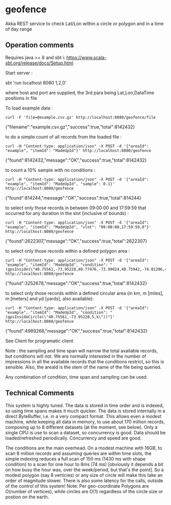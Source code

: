# geofence
Akka REST service to check Lat/Lon within a circle or polygon and in a time of day range

Operation comments
------------------

Requires java >= 8 and sbt i: https://www.scala-sbt.org/release/docs/Setup.html

Start server :

  sbt 'run localhost 8080 1,2,0'

  where host and port are supplied, the 3rd para being
        Lat,Lon,DataTime positions in file

To load example data :

  ```
  curl -F 'file=@example.csv.gz' http://localhost:8080/geofence/file
  ```
  {"filename":"example.csv.gz","success":true,"total":8142432}

to do a simple count of all records from the loaded file :

  ```
  curl -H "Content-type: application/json" -X POST -d '{"areaId": "example", "itemId": "MadeUpId"}' http://localhost:8080/geofence
  ```
  {"found":8142432,"message":"OK","success":true,"total":8142432}

to count a 10% sample with no conditions :

  ```
  curl -H "Content-type: application/json" -X POST -d '{"areaId": "example", "itemId": "MadeUpId", "sample": 0.1}'  http://localhost:8080/geofence
  ```
  {"found":814244,"message":"OK","success":true,"total":814244}

to select only those records in between 09:00:00 and 17:59:59 that occurred for any duration in the slot (inclusive of bounds) :

  ```
  curl -H "Content-type: application/json" -X POST -d '{"areaId": "example", "itemId": "MadeUpId", "slot": "09:00:00,17:59:59,0"}'  http://localhost:8080/geofence
  ```
  {"found":2622307,"message":"OK","success":true,"total":2622307}

to select only those records within a defined polygon area :

  ```
  curl -H "Content-type: application/json" -X POST -d '{"areaId": "example", "itemId": "MadeUpId", "condition": "(gpsInside(\"40.75561,-73.95228,40.77476,-73.99824,40.75942,-74.01206,40.73210,-74.01996,40.72749,-74.01532,40.70322,-74.02648,40.69697,-74.01695,40.71129,-73.97185,40.74082,-73.96618,40.75561,-73.95228\"))"}'  http://localhost:8080/geofence
  ```
  {"found":3252678,"message":"OK","success":true,"total":8142432}

to select only those records within a defined circular area (in km, m [miles], m [meters] and yd [yards], also available):

  ```
  curl -H "Content-type: application/json" -X POST -d '{"areaId": "example", "itemId": "MadeUpId", "condition": "(gpsInsideCircle(\"40.75561,-73.95228,5,k\"))"}'  http://localhost:8080/geofence
  ```
  {"found":4989268,"message":"OK","success":true,"total":8142432}

See Client for programatic client

Note : the sampling and time span will narrow the total available records, but conditions will not. We are normally interested in the number of impressions in all the available records that the conditions restrict, so this is sensible. Also, the areaId is the stem of the name of the file being queried.

Any combination of condition, time span and sampling can be used.

Technical Comments
------------------

This system is highly tuned. The data is stored in time order and is indexed, so using time spans makes it much quicker. The data is stored internally in a direct ByteBuffer, i.e. in a very compact format. This allows even a modest machine, while keeping all data in memory, to use about 170 million records, composing up to 8 different datasets (at the moment, see below). Only a single CPU is use to scan a dataset, so concurrency is good. Data should be loaded/refreshed periodically. Concurrency and speed are good.

The conditions are the main overhead. On a modest machine with 16GB, to scan 8 million records and assuming queries are within time slots, the simple indexing reduces a full scan of 150 ms (1430 ms with shape condition) to a scan for one hour to 8ms (74 ms) [obviously it depends a bit on how busy the hour was, over the week/period, but that's the point]. So a modest polygon (say 8 verticies) or any size of circle will make this take an order of magnitude slower. There is also some latency for the calls, outside of the control of this system! Note: Per geo-coordinate Polygons are O(number of vertices), while circles are O(1) regardless of the circle size or postion on the earth.

